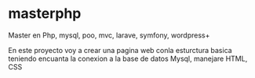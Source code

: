 # masterphp
Master en Php, mysql, poo, mvc, larave, symfony, wordpress+

En este proyecto voy a crear una pagina web conla esturctura basica teniendo encuanta la conexion a la base de datos Mysql, manejare HTML, CSS 
